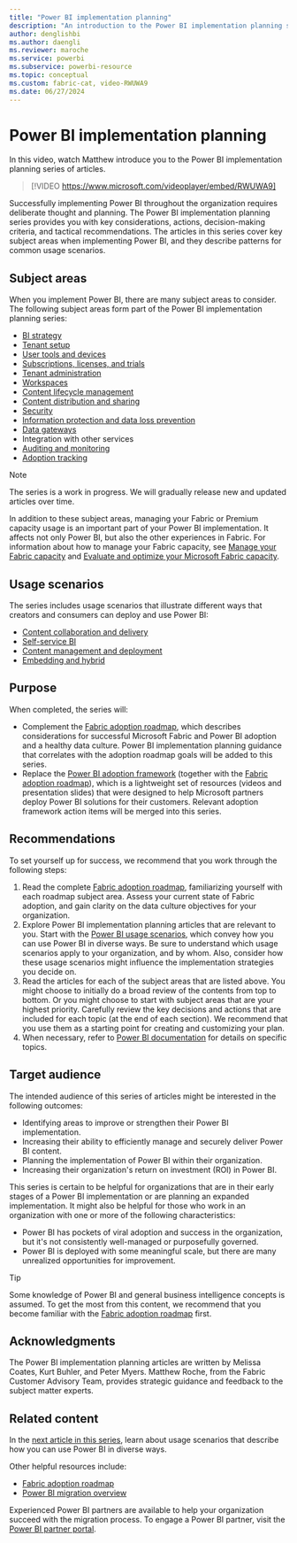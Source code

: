 ```yaml
---
title: "Power BI implementation planning"
description: "An introduction to the Power BI implementation planning series of articles."
author: denglishbi
ms.author: daengli
ms.reviewer: maroche
ms.service: powerbi
ms.subservice: powerbi-resource
ms.topic: conceptual
ms.custom: fabric-cat, video-RWUWA9
ms.date: 06/27/2024
---
```


# Power BI implementation planning

In this video, watch Matthew introduce you to the Power BI implementation planning series of articles.

> [!VIDEO https://www.microsoft.com/videoplayer/embed/RWUWA9]

Successfully implementing Power BI throughout the organization requires deliberate thought and planning. The Power BI implementation planning series provides you with key considerations, actions, decision-making criteria, and tactical recommendations. The articles in this series cover key subject areas when implementing Power BI, and they describe patterns for common usage scenarios.

## Subject areas

When you implement Power BI, there are many subject areas to consider. The following subject areas form part of the Power BI implementation planning series:

- [BI strategy](powerbi-implementation-planning-bi-strategy-overview.md)
- [Tenant setup](powerbi-implementation-planning-tenant-setup.md)
- [User tools and devices](powerbi-implementation-planning-user-tools-devices.md)
- [Subscriptions, licenses, and trials](powerbi-implementation-planning-subscriptions-licenses-trials.md)
- [Tenant administration](powerbi-implementation-planning-tenant-administration.md)
- [Workspaces](powerbi-implementation-planning-workspaces-overview.md)
- [Content lifecycle management](powerbi-implementation-planning-content-lifecycle-management-overview.md)
- [Content distribution and sharing](powerbi-implementation-planning-content-distribution-sharing.md)
- [Security](powerbi-implementation-planning-security-overview.md)
- [Information protection and data loss prevention](powerbi-implementation-planning-info-protection-data-loss-prevention-overview.md)
- [Data gateways](powerbi-implementation-planning-data-gateways.md)
- Integration with other services
- [Auditing and monitoring](powerbi-implementation-planning-auditing-monitoring-overview.md)
- [Adoption tracking](powerbi-implementation-planning-adoption-tracking.md)

> [!NOTE]
> The series is a work in progress. We will gradually release new and updated articles over time.
>
> In addition to these subject areas, managing your Fabric or Premium capacity usage is an important part of your Power BI implementation. It affects not only Power BI, but also the other experiences in Fabric. For information about how to manage your Fabric capacity, see [Manage your Fabric capacity](/fabric/admin/capacity-settings?tabs=power-bi-premium&preserve-view=true) and [Evaluate and optimize your Microsoft Fabric capacity](/fabric/enterprise/optimize-capacity).

## Usage scenarios

The series includes usage scenarios that illustrate different ways that creators and consumers can deploy and use Power BI:

- [Content collaboration and delivery](powerbi-implementation-planning-usage-scenario-overview.md#content-collaboration-and-delivery-scenarios)
- [Self-service BI](powerbi-implementation-planning-usage-scenario-overview.md#self-service-bi-scenarios)
- [Content management and deployment](powerbi-implementation-planning-usage-scenario-overview.md#content-management-and-deployment-scenarios)
- [Embedding and hybrid](powerbi-implementation-planning-usage-scenario-overview.md#embedding-and-hybrid-scenarios)

## Purpose

When completed, the series will:

- Complement the [Fabric adoption roadmap](fabric-adoption-roadmap.md), which describes considerations for successful Microsoft Fabric and Power BI adoption and a healthy data culture. Power BI implementation planning guidance that correlates with the adoption roadmap goals will be added to this series.
- Replace the [Power BI adoption framework](https://github.com/pbiaf/powerbiadoption) (together with the [Fabric adoption roadmap](fabric-adoption-roadmap.md)), which is a lightweight set of resources (videos and presentation slides) that were designed to help Microsoft partners deploy Power BI solutions for their customers. Relevant adoption framework action items will be merged into this series.

## Recommendations

To set yourself up for success, we recommend that you work through the following steps:

1. Read the complete [Fabric adoption roadmap](fabric-adoption-roadmap.md), familiarizing yourself with each roadmap subject area. Assess your current state of Fabric adoption, and gain clarity on the data culture objectives for your organization.
1. Explore Power BI implementation planning articles that are relevant to you. Start with the [Power BI usage scenarios](powerbi-implementation-planning-usage-scenario-overview.md), which convey how you can use Power BI in diverse ways. Be sure to understand which usage scenarios apply to your organization, and by whom. Also, consider how these usage scenarios might influence the implementation strategies you decide on.
1. Read the articles for each of the subject areas that are listed above. You might choose to initially do a broad review of the contents from top to bottom. Or you might choose to start with subject areas that are your highest priority. Carefully review the key decisions and actions that are included for each topic (at the end of each section). We recommend that you use them as a starting point for creating and customizing your plan.
1. When necessary, refer to [Power BI documentation](/power-bi/) for details on specific topics.

## Target audience

The intended audience of this series of articles might be interested in the following outcomes:

- Identifying areas to improve or strengthen their Power BI implementation.
- Increasing their ability to efficiently manage and securely deliver Power BI content.
- Planning the implementation of Power BI within their organization.
- Increasing their organization's return on investment (ROI) in Power BI.

This series is certain to be helpful for organizations that are in their early stages of a Power BI implementation or are planning an expanded implementation. It might also be helpful for those who work in an organization with one or more of the following characteristics:

- Power BI has pockets of viral adoption and success in the organization, but it's not consistently well-managed or purposefully governed.
- Power BI is deployed with some meaningful scale, but there are many unrealized opportunities for improvement.

> [!TIP]
> Some knowledge of Power BI and general business intelligence concepts is assumed. To get the most from this content, we recommend that you become familiar with the [Fabric adoption roadmap](fabric-adoption-roadmap.md) first.

## Acknowledgments

The Power BI implementation planning articles are written by Melissa Coates, Kurt Buhler, and Peter Myers. Matthew Roche, from the Fabric Customer Advisory Team, provides strategic guidance and feedback to the subject matter experts.

## Related content

In the [next article in this series](powerbi-implementation-planning-usage-scenario-overview.md), learn about usage scenarios that describe how you can use Power BI in diverse ways.

Other helpful resources include:

- [Fabric adoption roadmap](fabric-adoption-roadmap.md)
- [Power BI migration overview](powerbi-migration-overview.md)

Experienced Power BI partners are available to help your organization succeed with the migration process. To engage a Power BI partner, visit the [Power BI partner portal](https://powerbi.microsoft.com/partners/).
